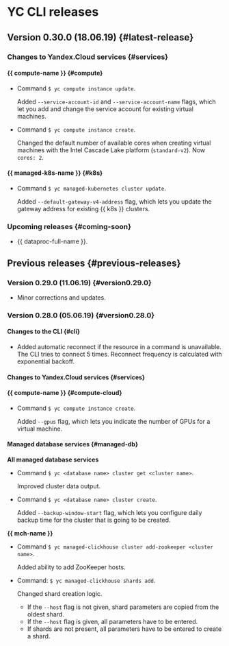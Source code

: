 # YC CLI releases

## Version 0.30.0 (18.06.19) {#latest-release}

### Changes to Yandex.Cloud services {#services}

#### {{ compute-name }} {#compute}

- Command `$ yc compute instance update`.

    Added `--service-account-id` and `--service-account-name` flags, which let you add and change the service account for existing virtual machines. 

- Command `$ yc compute instance create`.

    Changed the default number of available cores when creating virtual machines with the Intel Cascade Lake platform (`standard-v2`). Now `cores: 2`.
    
#### {{ managed-k8s-name }} {#k8s}

- Command `$ yc managed-kubernetes cluster update`.
    
    Added `--default-gateway-v4-address` flag, which lets you update the gateway address for existing {{ k8s }} clusters.    

### Upcoming releases {#coming-soon}

- {{ dataproc-full-name }}.

## Previous releases {#previous-releases}

### Version 0.29.0 (11.06.19) {#version0.29.0}

- Minor corrections and updates.

### Version 0.28.0 (05.06.19) {#version0.28.0}

#### Changes to the CLI {#cli}

- Added automatic reconnect if the resource in a command is unavailable. The CLI tries to connect 5 times. Reconnect frequency is calculated with exponential backoff.

#### Changes to Yandex.Cloud services {#services}

####  {{ compute-name }} {#compute-cloud}

- Command `$ yc compute instance create`.

    Added `--gpus` flag, which lets you indicate the number of GPUs for a virtual machine.

#### Managed database services {#managed-db}

**All managed database services** 

- Command `$ yc <database name> cluster get <cluster name>`.
    
    Improved cluster data output. 

- Command `$ yc <database name> cluster create`.

    Added `--backup-window-start` flag, which lets you configure daily backup time for the cluster that is going to be created.

**{{ mch-name }}** 

- Command `$ yc managed-clickhouse cluster add-zookeeper <cluster name>`.

    Added ability to add ZooKeeper hosts.
 
- Command: `$ yc managed-clickhouse shards add`. 

    Changed shard creation logic.
    - If the `--host` flag is not given, shard parameters are copied from the oldest shard. 
    - If the `--host` flag is given, all parameters have to be entered. 
    - If shards are not present, all parameters have to be entered to create a shard.
